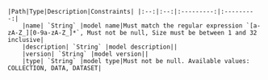     |Path|Type|Description|Constraints| |:--:|:--:|:---------:|:---------:|
        |name| `String` |model name|Must match the regular expression `[a-zA-Z_][0-9a-zA-Z_]*`, Must not be null, Size must be between 1 and 32 inclusive|
        |description| `String` |model description||
        |version| `String` |model version||
        |type| `String` |model type|Must not be null. Available values: COLLECTION, DATA, DATASET|
    
